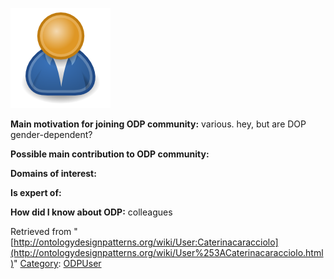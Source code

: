 [![Image:ODPUser.png](../images/a/a6/ODPUser.png)](http://ontologydesignpatterns.org/wiki/Image%253AODPUser.png.html "Image:ODPUser.png")




  





__Main motivation for joining ODP community:__ various. hey, but are DOP gender-dependent?


__Possible main contribution to ODP community:__


__Domains of interest:__


  



__Is expert of:__


  

__How did I know about ODP:__ colleagues






Retrieved from "[http://ontologydesignpatterns.org/wiki/User:Caterinacaracciolo](http://ontologydesignpatterns.org/wiki/User%253ACaterinacaracciolo.html)"
 [Category](http://ontologydesignpatterns.org/wiki/Special:Categories "Special:Categories"): [ODPUser](http://ontologydesignpatterns.org/wiki/Category%253AODPUser.html "Category:ODPUser")